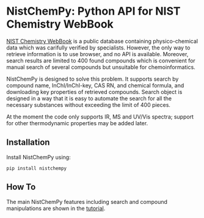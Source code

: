 # NistChemPy: Python API for NIST Chemistry WebBook

[NIST Chemistry WebBook](https://webbook.nist.gov/) is a public database containing physico-chemical data which was carifully verified by specialists. However, the only way to retrieve information is to use browser, and no API is available. Moreover, search results are limited to 400 found compounds which is convenient for manual search of several compounds but unsuitable for chemoinformatics.

NistChemPy is designed to solve this problem. It supports search by compound name, InChI/InChI-key, CAS RN, and chemical formula, and downloading key properties of retrieved compounds. Search object is designed in a way that it is easy to automate the search for all the necessary substances without exceeding the limit of 400 pieces.

At the moment the code only supports IR, MS and UV/Vis spectra; support for other thermodynamic properties may be added later.

## Installation

Install NistChemPy using:

```
pip install nistchempy
```

## How To

The main NistChemPy features including search and compound manipulations are shown in the [tutorial](https://github.com/EPiCs-group/NistChemPy/blob/main/tutorial.ipynb).
